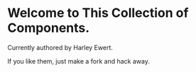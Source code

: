 # Welcome to This Collection of Components.

 Currently authored by Harley Ewert.

 If you like them, just make a fork and hack away.
